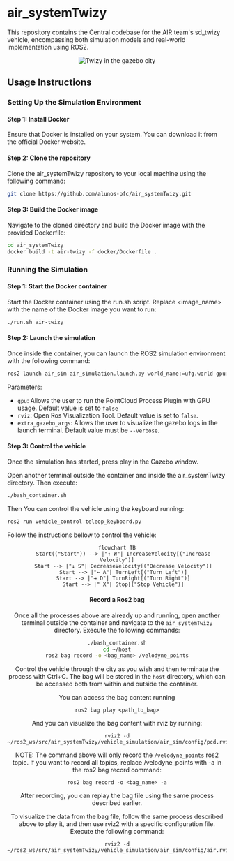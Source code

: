 # air_systemTwizy

This repository contains the Central codebase for the AIR team's sd_twizy vehicle, encompassing both simulation models and real-world implementation using ROS2.

<div align="center">

![Twizy in the gazebo city](./vehicle_simulation/air_docs/twizy.gif)

</div>

## Usage Instructions

### Setting Up the Simulation Environment

#### Step 1: Install Docker

Ensure that Docker is installed on your system. You can download it from the official Docker website.

#### Step 2: Clone the repository
Clone the air_systemTwizy repository to your local machine using the following command:

```bash
git clone https://github.com/alunos-pfc/air_systemTwizy.git
```

#### Step 3: Build the Docker image
Navigate to the cloned directory and build the Docker image with the provided Dockerfile:

```bash
cd air_systemTwizy
docker build -t air-twizy -f docker/Dockerfile .
```
### Running the Simulation

#### Step 1: Start the Docker container

Start the Docker container using the run.sh script. Replace <image_name> with the name of the Docker image you want to run:

```bash
./run.sh air-twizy
```
#### Step 2: Launch the simulation

Once inside the container, you can launch the ROS2 simulation environment with the following command:

```bash
ros2 launch air_sim air_simulation.launch.py world_name:=ufg.world gpu:=true
```

Parameters:

- `gpu`: Allows the user to run the PointCloud Process Plugin with GPU usage. Default value is set to `false`
- `rviz`: Open Ros Visualization Tool. Default value is set to `false`.
- `extra_gazebo_args`: Allows the user to visualize the gazebo logs in the launch terminal. Default value must be `--verbose`.


#### Step 3: Control the vehicle

Once the simulation has started, press play in the Gazebo window. 

Open another terminal outside the container and inside the air_systemTwizy directory. Then execute:

```bash
./bash_container.sh
```

Then You can control the vehicle using the keyboard running:

```bash
ros2 run vehicle_control teleop_keyboard.py
```

Follow the instructions bellow to control the vehicle:

<div align="center">

```mermaid
flowchart TB
    Start(("Start")) --> |"↑ W"| IncreaseVelocity[("Increase Velocity")]
    Start --> |"↓ S"| DecreaseVelocity[("Decrease Velocity")]
    Start --> |"← A"| TurnLeft[("Turn Left")]
    Start --> |"→ D"| TurnRight[("Turn Right")]
    Start --> |" X"| Stop[("Stop Vehicle")]
```

#### Record a Ros2 bag

Once all the processes above are already up and running, open another terminal outside the container and navigate to the `air_systemTwizy` directory. Execute the following commands:

```bash
./bash_container.sh
cd ~/host
ros2 bag record -o <bag_name> /velodyne_points
```
Control the vehicle through the city as you wish and then terminate the process with Ctrl+C. The bag will be stored in the `host` directory, which can be accessed both from within and outside the container.

You can access the bag content running

```
ros2 bag play <path_to_bag>
```

And you can visualize the bag content with rviz by running:

```
rviz2 -d ~/ros2_ws/src/air_systemTwizy/vehicle_simulation/air_sim/config/pcd.rviz
```

NOTE: The command above will only record the `/velodyne_points` ros2 topic. If you want to record all topics, replace /velodyne_points with -a in the ros2 bag record command:

```
ros2 bag record -o <bag_name> -a
```

After recording, you can replay the bag file using the same process described earlier.

To visualize the data from the bag file, follow the same process described above to play it, and then use rviz2 with a specific configuration file. Execute the following command:

```
rviz2 -d ~/ros2_ws/src/air_systemTwizy/vehicle_simulation/air_sim/config/air.rviz
```

</div>


